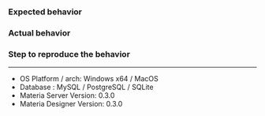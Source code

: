 ### Expected behavior

### Actual behavior

### Step to reproduce the behavior


---

* OS Platform / arch: Windows x64 / MacOS
* Database : MySQL / PostgreSQL / SQLite
* Materia Server Version: 0.3.0
* Materia Designer Version: 0.3.0
